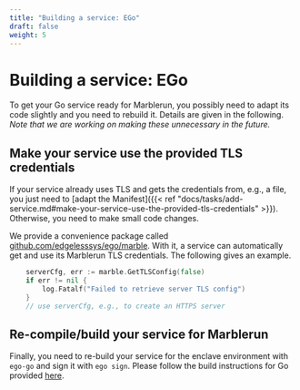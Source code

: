 ```yaml
---
title: "Building a service: EGo"
draft: false
weight: 5
---
```


# Building a service: EGo
To get your Go service ready for Marblerun, you possibly need to adapt its code slightly and you need to rebuild it. Details are given in the following. *Note that we are working on making these unnecessary in the future.*

## Make your service use the provided TLS credentials

If your service already uses TLS and gets the credentials from, e.g., a file, you just need to [adapt the Manifest]({{< ref "docs/tasks/add-service.md#make-your-service-use-the-provided-tls-credentials" >}}). Otherwise, you need to make small code changes.

We provide a convenience package called [github.com/edgelesssys/ego/marble](https://pkg.go.dev/github.com/edgelesssys/ego/marble#GetTLSConfig). With it, a service can automatically get and use its Marblerun TLS credentials. The following gives an example.
```Go
    serverCfg, err := marble.GetTLSConfig(false)
    if err != nil {
        log.Fatalf("Failed to retrieve server TLS config")
    }
    // use serverCfg, e.g., to create an HTTPS server
```

## Re-compile/build your service for Marblerun

Finally, you need to re-build your service for the enclave environment with `ego-go` and sign it with `ego sign`. Please follow the build instructions for Go provided [here](https://github.com/edgelesssys/marblerun/blob/master/samples/helloworld).
